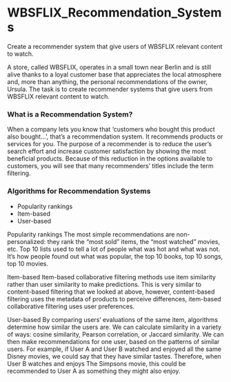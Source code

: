 # WBSFLIX_Recommendation_Systems

Create a recommender system that give users of WBSFLIX relevant content to watch.

A store, called WBSFLIX, operates in a small town near Berlin and is still alive thanks to a loyal customer base that appreciates the local atmosphere and, more than anything, the personal recommendations of the owner, Ursula.
The task is to create recommender systems that give users from WBSFLIX relevant content to watch.

### What is a Recommendation System?
When a company  lets you know that ‘customers who bought this product also bought…’, that’s a recommendation system. It recommends products or services for you.
The purpose of  a recommender is to reduce the user’s search effort and increase customer satisfaction by showing the most beneficial products. Because of this reduction in the options available to customers, you will see that many recommenders’ titles include the term filtering. 


### Algorithms for Recommendation Systems
* Popularity rankings
* Item-based
* User-based

Popularity rankings
The most simple recommendations are non-personalized: they rank the “most sold” items, the “most watched” movies, etc. Top 10 lists used to tell a lot of people what was hot and what was not. It’s how people found out what was popular, the top 10 books, top 10 songs, top 10 movies.

Item-based
Item-based collaborative filtering methods use item similarity rather than user similarity to make predictions. This is very similar to content-based filtering that we looked at above, however, content-based filtering uses the metadata of products to perceive differences, item-based collaborative filtering uses user preferences.

User-based
By comparing users’ evaluations of the same item, algorithms determine how similar the users are. We can calculate similarity in a variety of ways: cosine similarity, Pearson correlation, or Jaccard similarity. We can then make recommendations for one user, based on the patterns of similar users. For example, if User A and User B watched and enjoyed all the same Disney movies, we could say that they have similar tastes. Therefore, when User B watches and enjoys The Simpsons movie, this could be recommended to User A as something they might also enjoy.


